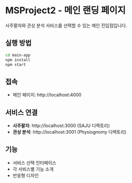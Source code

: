 # MSProject2 - 메인 랜딩 페이지

사주팔자와 관상 분석 서비스를 선택할 수 있는 메인 진입점입니다.

## 실행 방법

```bash
cd main-app
npm install
npm start
```

## 접속

- 메인 페이지: http://localhost:4000

## 서비스 연결

- **사주팔자**: http://localhost:3000 (SAJU 디렉토리)
- **관상 분석**: http://localhost:3001 (Physiognomy 디렉토리)

## 기능

- 서비스 선택 인터페이스
- 각 서비스별 기능 소개
- 반응형 디자인
